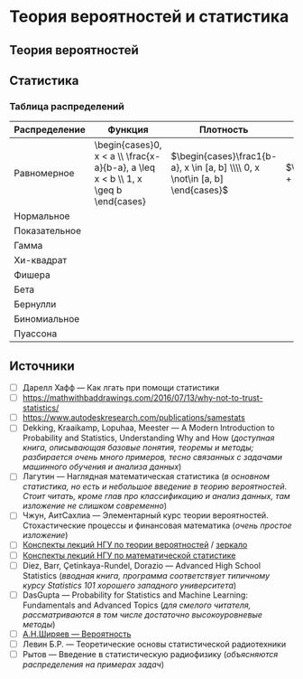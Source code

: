# Теория вероятностей и статистика


## Теория вероятностей


## Статистика

### Таблица распределений

Распределение | Функция | Плотность | $\mathbb{E}X$ | $\mathbb{D}X$ | Связи
------------- | ------- | --------- | ------------- | ------------- | -----
Равномерное | \begin{cases}0, x < a \\\\ \frac{x-a}{b-a}, a \leq x < b \\\\ 1, x \geq b \end{cases} | $\begin{cases}\frac1{b-a}, x \in [a, b] \\\\ 0, x \not\in [a, b] \end{cases}$ | $\frac{a + b}2$ | $\frac{(b - a)^2}{12}$ |
Нормальное |  |  |  |  |
Показательное |  |  |  |  |
Гамма |  |  |  |  |
Хи-квадрат |  |  |  |  |
Фишера |  |  |  |  |
Бета |  |  |  |  |
Бернулли |  |  |  |  |
Биномиальное |  |  |  |  |
Пуассона |  |  |  |  |


## Источники
- [ ] Дарелл Хафф — Как лгать при помощи статистики
- [ ] https://mathwithbaddrawings.com/2016/07/13/why-not-to-trust-statistics/
- [ ] https://www.autodeskresearch.com/publications/samestats
- [ ] Dekking, Kraaikamp, Lopuhaa, Meester — A Modern Introduction to Probability and Statistics, Understanding Why and How (_доступная книга, описывающая базовые понятия, теоремы и методы; разбирается очень много примеров, тесно связанных с задачами машинного обучения и анализа данных_)
- [ ] Лагутин — Наглядная математическая статистика (_в основном статистика, но есть и небольшое введение в теорию вероятностей. Стоит читать, кроме глав про классификацию и анализ данных, там изложение не слишком современно_)
- [ ] Чжун, АитСахлиа — Элементарный курс теории вероятностей. Стохастические процессы и финансовая математика (_очень простое изложение_)
- [ ] [Конспекты лекций НГУ по теории вероятностей](http://www.nsu.ru/mmf/tvims/chernova/tv/tv_nsu07.pdf) / [зеркало](http://pythagoras.ucoz.ru/Bibliography/LecturesChernova.pdf)
- [ ] [Конспекты лекций НГУ по математической статистике](http://www.nsu.ru/mmf/tvims/chernova/ms/ms_nsu07.pdf)
- [ ] Diez, Barr, Çetinkaya-Rundel, Dorazio — Advanced High School Statistics (_вводная книга, программа соответствует типичному курсу Statistics 101 хорошего западного университета_)
- [ ] DasGupta — Probability for Statistics and Machine Learning: Fundamentals and Advanced Topics (_для смелого читателя, рассматриваются в том числе достаточно высокоуровневые методы_)
- [ ] [А.Н.Ширяев — Вероятность](http://www.booksshare.net/books/physics/shiryaev-an/1957/files/veroyatnost1957.pdf)
- [ ] Левин Б.Р. — Теоретические основы статистической радиотехники
- [ ] Рытов — Введение в статистическую радиофизику (_объясняются распределения на примерах задач_)